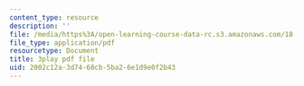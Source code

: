 ```yaml
---
content_type: resource
description: ''
file: /media/https%3A/open-learning-course-data-rc.s3.amazonaws.com/18-03-differential-equations-spring-2010/2002c12a3d7460cb5ba26e1d9e0f2b43_rZ3-nFV6l8w.pdf
file_type: application/pdf
resourcetype: Document
title: 3play pdf file
uid: 2002c12a-3d74-60cb-5ba2-6e1d9e0f2b43
---
```

